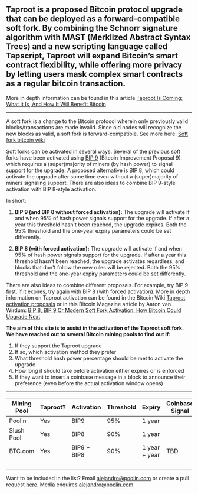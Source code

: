 ## Taproot is a proposed Bitcoin protocol upgrade that can be deployed as a forward-compatible soft fork. By combining the Schnorr signature algorithm with MAST (Merklized Abstract Syntax Trees) and a new scripting language called Tapscript, Taproot will expand Bitcoin’s smart contract flexibility, while offering more privacy by letting users mask complex smart contracts as a regular bitcoin transaction.
More in depth information can be found in this article [Taproot Is Coming: What It Is, And How It Will Benefit Bitcoin](https://bitcoinmagazine.com/articles/taproot-coming-what-it-and-how-it-will-benefit-bitcoin)
 
  ------
 
A soft fork is a change to the Bitcoin protocol wherein only previously valid blocks/transactions are made invalid. Since old nodes will recognize the new blocks as valid, a soft fork is forward-compatible. See more here: [Soft fork bitcoin wiki](https://en.bitcoin.it/wiki/Softfork)

Soft forks can be activated in several ways. Several of the previous soft forks have been activated using [BIP 9](https://github.com/bitcoin/bips/blob/master/bip-0009.mediawiki) (Bitcoin Improvement Proposal 9), which requires a (super)majority of miners (by hash power) to signal support for the upgrade. A proposed alternative is [BIP 8](https://github.com/bitcoin/bips/blob/master/bip-0008.mediawiki), which could activate the upgrade after some time even without a (super)majority of miners signaling support. There are also ideas to combine BIP 9-style activation with BIP 8-style activation.

In short:
  
1. **BIP 9 (and BIP 8 without forced activation):** The upgrade will activate if and when 95% of hash power signals support for the upgrade. If after a year this threshold hasn't been reached, the upgrade expires. Both the 95% threshold and the one-year expiry parameters could be set differently.

1. **BIP 8 (with forced activation):** The upgrade will activate if and when 95% of hash power signals support for the upgrade. If after a year this threshold hasn't been reached, the upgrade activates regardless, and blocks that don't follow the new rules will be rejected. Both the 95% threshold and the one-year expiry parameters could be set differently.

There are also ideas to combine different proposals. For example, try BIP 9 first, if it expires, try again with BIP 8 (with forced activation). More in depth information on Taproot activation can be found in the Bitcoin Wiki [Taproot activation proposals](https://en.bitcoin.it/wiki/Taproot_activation_proposals) or in this Bitcoin Magazine article by Aaron van Wirdum: [BIP 8, BIP 9 Or Modern Soft Fork Activation: How Bitcoin Could Upgrade Next](https://bitcoinmagazine.com/articles/bip-8-bip-9-or-modern-soft-fork-activation-how-bitcoin-could-upgrade-next)

 
**The aim of this site is to assist in the activation of the Taproot soft fork. We have reached out to several Bitcoin mining pools to find out if:**
 
1. If they support the Taproot upgrade
1. If so, which activation method they prefer
1. What threshold hash power percentage should be met to activate the upgrade
1. How long it should take before activation either expires or is enforced
1. If they want to insert a coinbase message in a block to announce their preference (even before the actual activation window opens)

------
 
 Mining Pool |   Taproot?     |  Activation   | Threshold    | Expiry | Coinbase Signal
------------ | ------------- | ------------- | ------------- | ------------- | -------------
Poolin | Yes | BIP9 | 95% | 1 year |  
Slush Pool | Yes | BIP8 | 90% | 1 year | 
BTC.com | Yes | BIP9 + BIP8 | 90% | 1 year + year | TBD |
 | | | 
 | | | 
 | | |
 | | | 

Want to be included in the list? Email alejandro@poolin.com or create a pull request [here](https://github.com/taprootactivation). Media enquires alejandro@poolin.com
